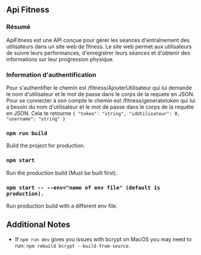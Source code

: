 ## Api Fitness

### Résumé
ApiFitness est une API conçue pour gérer les séances d'entraînement des utilisateurs dans un site web de fitness. Le site web permet aux utilisateurs de suivre leurs performances, d'enregistrer leurs séances et d'obtenir des informations sur leur progression physique.

### Information d'authentification
Pour s'authentifier le chemin est /fitness/AjouterUtilisateur qui lui demande le nom d'utilisateur et le mot de passe dans le corps de la requete en JSON.
Pour se connecter à son compte le chemin est /fitness/generatetoken qui lui a besoin du nom d'utilisateur et le mot de passe dans le corps de la requête en JSON.
Cela te retourne `{
  "token": "string",
  "idUtilisateur": 0,
  "username": "string"
}`

### `npm run build`

Build the project for production.

### `npm start`

Run the production build (Must be built first).

### `npm start -- --env="name of env file" (default is production).`

Run production build with a different env file.


## Additional Notes

- If `npm run dev` gives you issues with bcrypt on MacOS you may need to run: `npm rebuild bcrypt --build-from-source`. 
